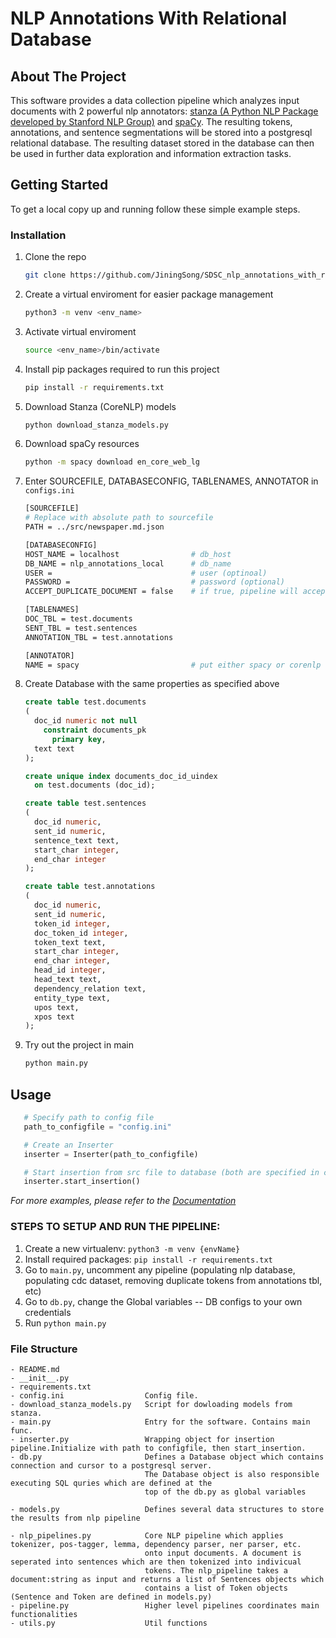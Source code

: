 # NLP Annotations With Relational Database
<!-- ABOUT THE PROJECT -->
## About The Project
This software provides a data collection pipeline which analyzes input documents with 2 powerful nlp annotators: [stanza (A Python NLP Package developed by Stanford NLP Group)](https://stanfordnlp.github.io/stanza/) and [spaCy](https://spacy.io). The resulting tokens, annotations, and sentence segmentations will be stored into a postgresql relational database. The resulting dataset stored in the database can then be used in further data exploration and information extraction tasks.


<!-- GETTING STARTED -->
## Getting Started

To get a local copy up and running follow these simple example steps.

### Installation

1. Clone the repo
   ```sh
   git clone https://github.com/JiningSong/SDSC_nlp_annotations_with_relational_database
   ```
2. Create a virtual enviroment for easier package management
   ```sh
   python3 -m venv <env_name>
   ```
3. Activate virtual enviroment
   ```sh
   source <env_name>/bin/activate
   ```
4. Install pip packages required to run this project
   ```sh
   pip install -r requirements.txt
   ```
5. Download Stanza (CoreNLP) models
   ```sh
   python download_stanza_models.py
   ```
6. Download spaCy resources
   ```sh
   python -m spacy download en_core_web_lg
   ```
7. Enter SOURCEFILE, DATABASECONFIG, TABLENAMES, ANNOTATOR in `configs.ini`
   ```sh
   [SOURCEFILE]
   # Replace with absolute path to sourcefile
   PATH = ../src/newspaper.md.json

   [DATABASECONFIG]
   HOST_NAME = localhost                # db_host
   DB_NAME = nlp_annotations_local      # db_name
   USER =                               # user (optinoal)
   PASSWORD =                           # password (optional)
   ACCEPT_DUPLICATE_DOCUMENT = false    # if true, pipeline will accept duplicate document

   [TABLENAMES]
   DOC_TBL = test.documents             
   SENT_TBL = test.sentences
   ANNOTATION_TBL = test.annotations

   [ANNOTATOR]
   NAME = spacy                         # put either spacy or corenlp           
   ```
8. Create Database with the same properties as specified above
   ```sql
   create table test.documents
   (
     doc_id numeric not null
       constraint documents_pk
         primary key,
     text text
   );

   create unique index documents_doc_id_uindex
     on test.documents (doc_id);

   create table test.sentences
   (
     doc_id numeric,
     sent_id numeric,
     sentence_text text,
     start_char integer,
     end_char integer
   );

   create table test.annotations
   (
     doc_id numeric,
     sent_id numeric,
     token_id integer,
     doc_token_id integer,
     token_text text,
     start_char integer,
     end_char integer,
     head_id integer,
     head_text text,
     dependency_relation text,
     entity_type text,
     upos text,
     xpos text
   );
   ```
9. Try out the project in main
   ```python
   python main.py
   ```
<!-- USAGE EXAMPLES -->
## Usage

 ```python
    # Specify path to config file
    path_to_configfile = "config.ini"

    # Create an Inserter
    inserter = Inserter(path_to_configfile)

    # Start insertion from src file to database (both are specified in config file)
    inserter.start_insertion()
 ```

_For more examples, please refer to the [Documentation](https://example.com)_


### STEPS TO SETUP AND RUN THE PIPELINE:
1. Create a new virtualenv: `python3 -m venv {envName}`
2. Install required packages: `pip install -r requirements.txt`
3. Go to `main.py`, uncomment any pipeline (populating nlp database, populating cdc dataset, removing duplicate tokens from annotations tbl, etc)
4. Go to `db.py`, change the Global variables -- DB configs to your own credentials 
5. Run `python main.py` 

### File Structure
```
- README.md
- __init__.py   
- requirements.txt
- config.ini                  Config file.
- download_stanza_models.py   Script for dowloading models from stanza.
- main.py                     Entry for the software. Contains main func.
- inserter.py                 Wrapping object for insertion pipeline.Initialize with path to configfile, then start_insertion.
- db.py                       Defines a Database object which contains connection and cursor to a postgresql server.
                              The Database object is also responsible executing SQL quries which are defined at the 
                              top of the db.py as global variables

- models.py                   Defines several data structures to store the results from nlp pipeline 

- nlp_pipelines.py            Core NLP pipeline which applies tokenizer, pos-tagger, lemma, dependency parser, ner parser, etc.
                              onto input documents. A document is seperated into sentences which are then tokenized into indivicual
                              tokens. The nlp_pipeline takes a document:string as input and returns a list of Sentences objects which 
                              contains a list of Token objects (Sentence and Token are defined in models.py)
- pipeline.py                 Higher level pipelines coordinates main functionalities
- utils.py                    Util functions
```
